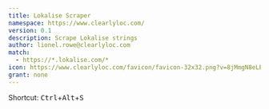 ```yaml
---
title: Lokalise Scraper
namespace: https://www.clearlyloc.com/
version: 0.1
description: Scrape Lokalise strings
author: lionel.rowe@clearlyloc.com
match:
  - https://*.lokalise.com/*
icon: https://www.clearlyloc.com/favicon/favicon-32x32.png?v=8jMmgN8eLE
grant: none
---
```


Shortcut: <kbd>Ctrl</kbd>+<kbd>Alt</kbd>+<kbd>S</kbd>
